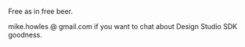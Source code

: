 Free as in free beer.

mike.howles @ gmail.com if you want to chat about Design Studio SDK goodness.
